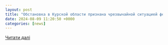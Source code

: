 ```yaml
---
layout: post
title: "Обстановка в Курской области признана чрезвычайной ситуацией федерального характера. Мобильной связи нет - Новости Украины - InfoResist"
date: 2024-08-09 11:20:50 +0000
categories: [news]
---
```


[Читати далі](https://inforesist.org/obstanovka-v-kurskoj-oblasti-priznana-chrezvychajnoj-situacziej-federalnogo-haraktera-mobilnoj-svyazi-net/)
